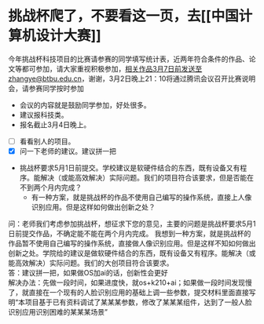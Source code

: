 
# 挑战杯爬了，不要看这一页，去[[中国计算机设计大赛]]

今年挑战杯科技项目的比赛请参赛的同学填写统计表，近两年符合条件的作品、论文等都可参加，请大家重视积极参加，相关作品3月7日前发送至zhangye@btbu.edu.cn，谢谢，3月2日晚上21：10将通过腾讯会议召开比赛说明会，请参赛同学按时参加<br>
* 会议的内容就是鼓励同学参加，好处很多。
* 建议报科技类。
* 报名截止3月4日晚上。
- [ ] 看看别人的项目。
- [x] 问一下老师的建议。建议拼一把
* 挑战杯要求5月1日前提交。学校建议是软硬件结合的东西，既有设备又有程序。能解决（或能高效解决）实际问题。我们的项目符合该要求，但是否能在不到两个月内完成？
  * 有一种方案，就是挑战杯的作品不使用自己编写的操作系统，直接上人像识别应用。但是这样如何做出创新之处？

问：老师我们考虑参加挑战杯，想征求下您的意见，主要的问题是挑战杯要求5月1日前提交作品，不确定能不能在两个月内完成。
我想到一种方案，就是挑战杯的作品暂不使用自己编写的操作系统，直接做人像识别应用。但是这样不知如何做出创新之处。学院给的建议是做软硬件结合的东西，既有设备又有程序。能解决（或能高效解决）实际问题。我们的大创项目符合该要求。<br>
答：建议拼一把，如果做OS加ai的话，创新性会更好<br>
解决办法：先做一段时间，如果进度快，就os+k210+ai；如果做一段时间发现慢了，就直接在一个现有的人脸识别应用的基础上调一些参数，提交材料里面直接写明“本项目基于已有资料调试了某某某参数，修改了某某某组件，达到了一般人脸识别应用识别困难的某某某场景”